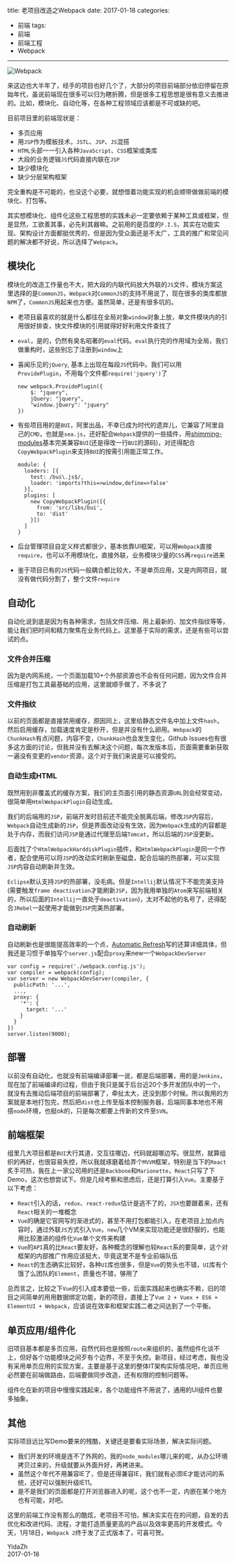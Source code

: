title: 老项目改造之Webpack
date: 2017-01-18
categories:
- 前端
tags:
- 前端
- 前端工程
- Webpack
---

![Webpack](https://2mih-static-1255626632.file.myqcloud.com/webpack-install.jpeg)

来这边也大半年了，经手的项目也好几个了，大部分的项目前端部分依旧停留在原始年代，虽说前端现在很多可以归为瞎折腾，但是很多工程思想是很有意义去推进的。比如，模块化、自动化等，在各种工程领域应该都是不可或缺的吧。

<!-- more -->

目前项目里的前端现状是：

- 多页应用
- 用`JSP`作为模板技术，`JSTL`、`JSP`、`JS`混搭
- `HTML`头部一一引入各种`JavaScript`、`CSS`框架或类库
- 大段的业务逻辑`JS`代码直接内联在`JSP`
- 缺少模块化
- 缺少分层架构框架

完全重构是不可能的，也没这个必要，就想借着功能实现的机会顺带做做前端的模块化、打包等。

其实想模块化、组件化这些工程思想的实践未必一定要依赖于某种工具或框架，但是显然，工欲善其事，必先利其器嘛。之前用的是百度的`F.I.S`，其实在功能实现、架构设计方面都挺优秀的，但是因为受众面还是不太广，工具的推广和常见问题的解决都不好说，所以选择了`Webpack`。

## 模块化

模块化的改造工作量也不大，把大段的内联代码放大外联的`JS`文件，模块方案这里选择的是`CommonJS`，`Webpack`对`CommonJS`的支持不用说了，现在很多的类库都放`NPM`了，`CommonJS`用起来也方便。虽然简单，还是有很多坑的。

- 老项目最喜欢的就是什么都往在全局对象`window`对象上放，单文件模块内的引用很好排查，快文件模块的引用就得好好利用文件查找了

- `eval`，是的，仍然有臭名昭著的`eval`代码。`eval`执行完的作用域为全局，我们做重构时，这些别忘了注册到`window`上

- 喜闻乐见的`jQuery`, 基本上出现在每段`JS`代码中。我们可以用`ProvidePlugin`，不用每个文件都`require('jquery')`了

  ```
  new webpack.ProvidePlugin({
      $: "jquery",
      jQuery: "jquery",
      "window.jQuery": "jquery"
  })
  ```
- 有些项目用的是`BUI`，阿里出品，不幸已成为时代的遗弃儿，它兼容了阿里自己的`CMD`，也就是`sea.js`，还好配合`Webpack`提供的一些插件，用[shimming-modules](http://webpack.github.io/docs/shimming-modules.html)基本完美兼容`BUI`(还是得改一行`BUI`的源码)，对还得配合`CopyWebpackPlugin`来支持`BUI`的按需引用能正常工作。

  ```
  module: {
    loaders: [{
      test: /bui\.js$/,
      loader: 'imports?this=>window,define=>false'
    }],
    plugins: [
      new CopyWebpackPlugin([{
        from: 'src/libs/bui',
        to: 'dist'
      }])
    ]
  }
  ```

- 后台管理项目自定义样式都很少，基本依靠UI框架，可以用`Webpack`直接`require`，也可以不用模块化，直接外联，业务模块少量的`CSS`再`require`进来

- 鉴于项目已有的`JS`代码一般耦合都比较大，不是单页应用，又是内网项目，就没有做代码分割了，整个文件`require`

## 自动化

自动化说到底是因为有各种需求，包括文件压缩、用上最新的、加文件指纹等等，能让我们把时间和精力聚焦在业务代码上。这里基于实际的需求，还是有些可以尝试的点。

### 文件合并压缩

因为是内网系统，一个页面加载10+个外部资源也不会有任何问题，因为文件合并压缩是打包工具最基础的应用，这里就顺手做了，不多说了

### 文件指纹

以前的页面都是直接禁用缓存，原因同上，这里给静态文件名中加上文件`hash`，然后启用缓存，加载速度肯定是秒开，但是并没有什么卵用。`Webpack`的`ChunkHash`有点问题，内容不变，`ChunkHash`也会发生变化，Github Issues也有很多这方面的讨论，但我并没有去解决这个问题，每次发版本后，页面需要重新获取一遍没有变更的`vendor`资源，这个对于我们来说是可以接受的。

### 自动生成HTML

既然用到非覆盖式的缓存方案，我们的主页面引用的静态资源`URL`则会经常变动，很简单用`HtmlWebpackPlugin`自动生成。  

我们的后端用的`JSP`，前端开发时目前还不能完全脱离后端，修改`JSP`内容后，`Webpack`自动生成新的`JSP`，但是界面改动没有生效，因为`Webpack`生成的内容都是处于内存，而我们访问`JSP`是通过代理至后端`Tomcat`，所以后端的`JSP`没更新。  

后面找了个`HtmlWebpackHarddiskPlugin`插件，和`HtmlWebpackPlugin`是同一个作者，配合使用可以将`JSP`的改动实时刷新至磁盘，配合后端的热部署，可以实现`JSP`内容自动刷新并生效。

`Eclipse`默认支持`JSP`的热部署，没毛病。但是`Intellij`默认情况下不能完美支持(需要触发`frame deactivation`才能刷新`JSP`，因为我用单独的`Atom`来写前端相关的，所以后面的`Intellij`一直处于`deactivation`)，太对不起他的名号了，还得配合`JRebel`一起使用才能做到`JSP`完美热部署。

### 自动刷新

自动刷新也是很能提高效率的一个点，[Automatic Refresh](http://webpack.github.io/docs/webpack-dev-server.html#automatic-refresh)写的还算详细具体，但我还是习惯于单独写个`server.js`配合`proxy`来new一个`WebpackDevServer`
```
var config = require('./webpack.config.js');
var compiler = webpack(config);
var server = new WebpackDevServer(compiler, {
  publicPath: '...',
  ...,
  proxy: {
    '*': {
      target: '...'
    }
  }   
})
server.listen(9000);
```

## 部署

以前没有自动化，也就没有前端编译部署一说，都是后端部署，用的是`Jenkins`，现在加了前端编译的过程，但由于我只是属于后台近20个多开发团队中的一个，就没有去推动后端项目的前端部署了，牵扯太大，还没到那个时候。所以我用的方案就是本地打包完，然后把`dist`也上传至版本控制服务器，后端同事本地也不用搭`node`环境，也挺ok的，只是每次都要上传新的文件至`SVN`。

## 前端框架

组里几大项目都是`BUI`大行其道，交互往哪边，代码就超哪边写。很显然，就算组织的再好，也很容易失控，所以我就琢磨着给弄个`MVVM`框架，特别是当下的`React`炙手可热，我在上一家公司用的还是`Backbone`和`Marionette`，`React`只写了下Demo，这次也想尝试下。但是几经考察和思虑后，还是打算引入`Vue`。主要基于以下考虑：

- `React`引入的话，`redux`、`react-redux`估计是逃不了的，`JSX`也要跟着来，还有`React`相关的一堆概念
- `Vue`的确是它官网写的渐进式的，甚至不用打包都能引入，在老项目上加点内容时，通过外联`JS`方式引入`Vue`，`new`几个VM来实现功能还是很舒服的，也能用比较激进的组件化`Vue`单个文件来构建
- `Vue`的`API`真的比`React`要友好，各种概念的理解也较`React`系的要简单，这个对框架的内部推广作用应该挺大，毕竟这里不是专业前端队伍
- `React`的生态确实比较好，各种`UI`库也很多，但是`Vue`的势头也不错，`UI`库有个饿了么团队的`Element`，质量也不错，够用了

总而言之，比较之下`Vue`的引入成本要低一些，后面实践起来也确实不赖，旧的项目之间简单的用用数据绑定功能，新的项目，直接上了`Vue 2 + Vuex + ES6 + ElementUI + Webpack`，应该说在效率和框架实践二者之间达到了一个平衡。

## 单页应用/组件化

旧项目基本都是多页应用，自然代码也是按照`route`来组织的，虽然组件化谈不上，但好各个功能模块之间歹有个边界，不至于失控。新项目，经过考虑，我也没有采用单页应用的实现方案，主要是基于这里的整体IT架构实际情况吧，单页应用必然要在前端做路由，后端要做同步改造，还有权限的控制问题等。

组件化在新的项目中慢慢实践起来，各个功能组件不用说了，通用的UI组件也要多抽象。

## 其他

实际项目远比写Demo要来的残酷，关键还是要看实际场景，解决实际问题。

- 我们开发的环境是连不了外网的，我的`node_modules`哪儿来的呢，从办公环境拷贝过来的，升级就要从外面升好，再拷进来。
- 虽然这个年代不用兼容IE了，但是还得兼容IE，我们就有必须IE才能访问的系统，还好可以强制升级IE11。
- 是不是我们的页面都是打开浏览器进入的呢，这个也不一定，内嵌在某个地方也有可能，对吧。

这里的前端工作没有那么的酷炫，老项目不可怕，解决实实在在的问题，自发的去优化和改进代码、流程，才能打造质量更高的产品以及效率更高的开发模式。今天，1月18日，`Webpack 2`终于发了正式版本了，可喜可贺。

YidaZh  
2017-01-18
